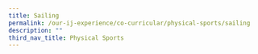 ```yaml
---
title: Sailing
permalink: /our-ij-experience/co-curricular/physical-sports/sailing
description: ""
third_nav_title: Physical Sports
---
```


